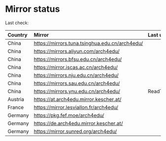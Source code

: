 <script src="./time.js"></script>
# Mirror status
Last check: <script type="text/javascript">localize(1683577046.547351);</script>

|Country|Mirror|Last update|
|:------|:-----|:----------|
|China|https://mirrors.tuna.tsinghua.edu.cn/arch4edu/|<script type="text/javascript">localize(1683527479);</script>|
|China|https://mirrors.aliyun.com/arch4edu/|<script type="text/javascript">localize(1683484123);</script>|
|China|https://mirrors.bfsu.edu.cn/arch4edu/|<script type="text/javascript">localize(1683527479);</script>|
|China|https://mirror.iscas.ac.cn/arch4edu/|<script type="text/javascript">localize(1683527479);</script>|
|China|https://mirrors.nju.edu.cn/arch4edu/|<script type="text/javascript">localize(1683527479);</script>|
|China|https://mirrors.sau.edu.cn/arch4edu/|<script type="text/javascript">localize(1673850842);</script>|
|China|https://mirrors.ynu.edu.cn/arch4edu/|ReadTimeout|
|Austria|https://at.arch4edu.mirror.kescher.at/|<script type="text/javascript">localize(1683527479);</script>|
|France|https://mirror.lesviallon.fr/arch4edu/|<script type="text/javascript">localize(1683527479);</script>|
|Germany|https://pkg.fef.moe/arch4edu/|<script type="text/javascript">localize(1683527479);</script>|
|Germany|https://de.arch4edu.mirror.kescher.at/|<script type="text/javascript">localize(1683527479);</script>|
|Germany|https://mirror.sunred.org/arch4edu/|<script type="text/javascript">localize(1683527479);</script>|

<script src="./tablefilter/tablefilter.js"></script>
<script src="./table.js"></script>